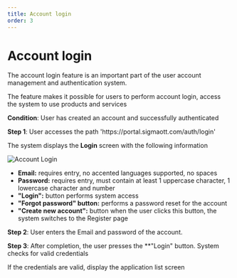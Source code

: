 ```yaml
---
title: Account login
order: 3
---
```


# Account login

The account login feature is an important part of the user account management and authentication system.

The feature makes it possible for users to perform account login, access the system to use products and services

**Condition**: User has created an account and successfully authenticated

**Step 1**: User accesses the path 'https\://portal.sigmaott.com/auth/login'

The system displays the **Login** screen with the following information

![Account Login](/images/streaming-platform/user-management/sign-in-1.png)

- **Email:** requires entry, no accented languages supported, no spaces
- **Password:** requires entry, must contain at least 1 uppercase character, 1 lowercase character and number
- **"Login":** button performs system access
- **"Forgot password" button:** performs a password reset for the account
- **"Create new account":** button when the user clicks this button, the system switches to the Register page

**Step 2**: User enters the Email and password of the account.

**Step 3**: After completion, the user presses the \*\*"Login" button. System checks for valid credentials

If the credentials are valid, display the application list screen
